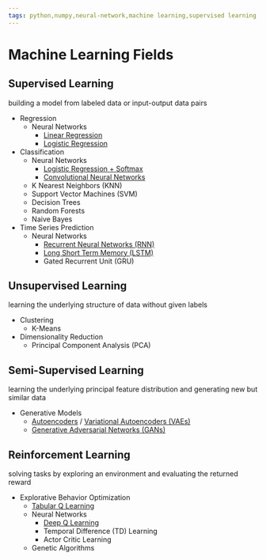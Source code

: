 ```yaml
---
tags: python,numpy,neural-network,machine learning,supervised learning,unsupervised learning,reinforcement learning,regression,classification,clustering,dimensionality reduction
---
```

# Machine Learning Fields

## Supervised Learning

building a model from labeled data or input-output data pairs

- Regression
  - Neural Networks
    - [Linear Regression](linear_regression.md)
    - [Logistic Regression](logistic_regression.md)
- Classification
  - Neural Networks
    - [Logistic Regression + Softmax](xor_classification.md)
    - [Convolutional Neural Networks](convolutional_networks.md)
  - K Nearest Neighbors (KNN)
  - Support Vector Machines (SVM)
  - Decision Trees
  - Random Forests
  - Naive Bayes
- Time Series Prediction
  - Neural Networks
    - [Recurrent Neural Networks (RNN)](recurrent_networks.md)
    - [Long Short Term Memory (LSTM)](long_short_term_memory.md)
    - Gated Recurrent Unit (GRU)

## Unsupervised Learning

learning the underlying structure of data without given labels

- Clustering
  - K-Means
- Dimensionality Reduction
  - Principal Component Analysis (PCA)

## Semi-Supervised Learning

learning the underlying principal feature distribution and generating new but similar data

- Generative Models
  - [Autoencoders](autoencoder.md) / [Variational Autoencoders (VAEs)](variational_autoencoder.md)
  - [Generative Adversarial Networks (GANs)](generative_networks.md)

## Reinforcement Learning

solving tasks by exploring an environment and evaluating the returned reward

- Explorative Behavior Optimization
  - [Tabular Q Learning](tabular_q_learning.md)
  - Neural Networks
    - [Deep Q Learning](deep_q_learning.md)
    - Temporal Difference (TD) Learning
    - Actor Critic Learning
  - Genetic Algorithms

